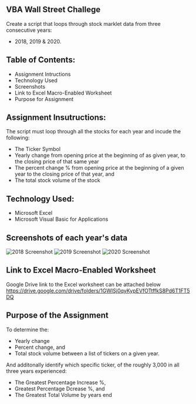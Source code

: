 VBA Wall Street Challege 
------------------------
 Create a script that loops through stock marklet data from three consecutive years: 
 - 2018, 2019 & 2020. 

Table of Contents: 
-----------------------
* Assignment Intructions 
* Technology Used 
* Screenshots 
* Link to Excel Macro-Enabled Worksheet
* Purpose for Assignment 

Assignment Insutructions: 
-------------------------
The script must loop through all the stocks for each year and incude the following: 
- The Ticker Symbol 
- Yearly change from opening price at the beginning of as given year, to the closing price of that same year 
- The percent change % from opening price at the beginning of a given year to the closing price of that year, and  
- The total stock volume of the stock

Technology Used: 
-----------------------
- Microsoft Excel
- Microsoft Visual Basic for Applications  

Screenshots of each year's data 
------------------------
![2018 Screenshot ](https://user-images.githubusercontent.com/96853408/154828035-7b2d3d42-a604-4795-94ea-4a0e05e7dc54.png)
![2019 Screenshot ](https://user-images.githubusercontent.com/96853408/154828040-d506e274-8122-44cf-809f-a98db78ffe23.png)
![2020 Screenshot ](https://user-images.githubusercontent.com/96853408/154828043-44cf683a-4b7a-4b15-9902-26d22644c363.png)

Link to Excel Macro-Enabled Worksheet
-------------------------
Google Drive link to the Excel worksheet can be attached below 
https://drive.google.com/drive/folders/1GWISj0qyKypEVfOTtffkS8Pd6T1FT5DQ

Purpose of the Assignment 
--------------------------
To determine the: 
  - Yearly change 
  - Percent change, and 
  - Total stock volume between a list of tickers on a given year. 

And additonally identify which specific ticker, of the roughly 3,000 in all three years experienced: 
  - The Greatest Percentage Increase %, 
  - Greatest Percentage Dcrease %, and  
  - The Greatest Total Volume by years end  
